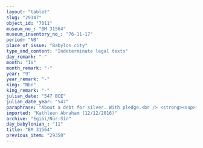 ```yaml
---
layout: "tablet"
slug: "29347"
object_id: "7011"
museum_no_: "BM 31564"
museum_inventory_no_: "76-11-17"
period: "NB"
place_of_issue: "Babylon city"
type_and_content: "Indeterminate legal texts"
day_remark: "-"
month: "IV"
month_remark: "-"
year: "9"
year_remark: "-"
king: "Nbn"
king_remark: "-"
julian_date: "547 BCE"
julian_date_year: "547"
paraphrase: "About a debt for silver. With pledge.<br /> <strong><sup>f</sup></strong><strong>A</strong> issued a promissory note for 1/2 minas of silver against <strong>B</strong> in D&ucirc;zu (IV), - exact day is broken off. After she took something or someone (the pertinent passage is badly preserved) as pledge , she gave(?) to <strong>C</strong> ... (and again, the passage is very fragmentary).&nbsp; Names of xxx witnesses and the scribe.<br /> &nbsp;<br /> <strong><sup>f</sup></strong><strong>A</strong> = <sup>f</sup>Bān&acirc;tu-Esagil/&Scaron;umu-iddin; <strong>B</strong> = Nab&ucirc;-ahhē-iddin/&Scaron;ulāya//Egibi; <strong>C</strong> = Ban&ecirc;/&Scaron;umu-iddin"
imported: "Kathleen Abraham (12/12/2016)"
archive: "Egibi/Nūr-Sîn"
day_babylonian_: "11"
title: "BM 31564"
previous_item: "29350"
---
```

